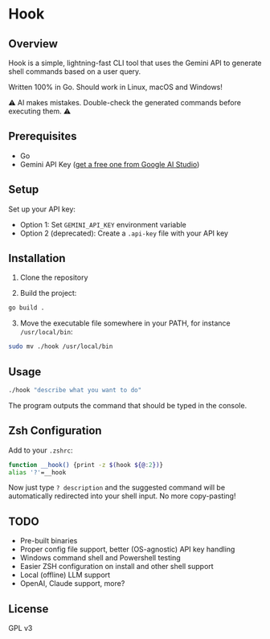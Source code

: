 # Hook

## Overview

Hook is a simple, lightning-fast CLI tool that uses the Gemini API to generate shell commands based on a user query.

Written 100% in Go. Should work in Linux, macOS and Windows!

⚠️ AI makes mistakes. Double-check the generated commands before executing them. ⚠️

## Prerequisites

- Go
- Gemini API Key ([get a free one from Google AI Studio](https://aistudio.google.com/app/apikey))

## Setup

Set up your API key:
- Option 1: Set `GEMINI_API_KEY` environment variable
- Option 2 (deprecated): Create a `.api-key` file with your API key

## Installation

1. Clone the repository

2. Build the project:

```bash
go build .
```

3. Move the executable file somewhere in your PATH, for instance `/usr/local/bin`:

```bash
sudo mv ./hook /usr/local/bin
```

## Usage

```bash
./hook "describe what you want to do"
```

The program outputs the command that should be typed in the console.

## Zsh Configuration

Add to your `.zshrc`:
```bash
function __hook() {print -z $(hook ${@:2})}
alias '?'=__hook
```
Now just type `? description` and the suggested command will be automatically redirected into your shell input. No more copy-pasting!

## TODO

- Pre-built binaries
- Proper config file support, better (OS-agnostic) API key handling
- Windows command shell and Powershell testing
- Easier ZSH configuration on install and other shell support
- Local (offline) LLM support
- OpenAI, Claude support, more?

## License

GPL v3
